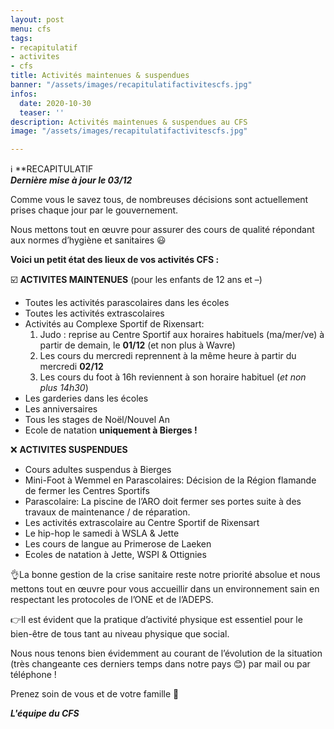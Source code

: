 ```yaml
---
layout: post
menu: cfs
tags:
- recapitulatif
- activites
- cfs
title: Activités maintenues & suspendues
banner: "/assets/images/recapitulatifactivitescfs.jpg"
infos:
  date: 2020-10-30
  teaser: ''
description: Activités maintenues & suspendues au CFS
image: "/assets/images/recapitulatifactivitescfs.jpg"

---
```

ℹ️ **RECAPITULATIF  
**_Dernière mise à jour le 03/12_**

Comme vous le savez tous, de nombreuses décisions sont actuellement prises chaque jour par le gouvernement.

Nous mettons tout en œuvre pour assurer des cours de qualité répondant aux normes d’hygiène et sanitaires 😃

**Voici un petit état des lieux de vos activités CFS :**

☑️ **ACTIVITES MAINTENUES** (pour les enfants de 12 ans et –)

* Toutes les activités parascolaires dans les écoles
* Toutes les activités extrascolaires
* Activités au Complexe Sportif de Rixensart:
  1. Judo : reprise au Centre Sportif aux horaires habituels (ma/mer/ve) à partir de demain, le **01/12** (et non plus à Wavre)
  2. Les cours du mercredi reprennent à la même heure à partir du mercredi **02/12**
  3. Les cours du foot à 16h reviennent à son horaire habituel (_et non plus 14h30_)
* Les garderies dans les écoles
* Les anniversaires
* Tous les stages de Noël/Nouvel An
* Ecole de natation **uniquement à Bierges !**

❌ **ACTIVITES SUSPENDUES**

* Cours adultes suspendus à Bierges
* Mini-Foot à Wemmel en Parascolaires: Décision de la Région flamande de fermer les Centres Sportifs
* Parascolaire: La piscine de l’ARO doit fermer ses portes suite à des travaux de maintenance / de réparation.
* Les activités extrascolaire au Centre Sportif de Rixensart
* Le hip-hop le samedi à WSLA & Jette
* Les cours de langue au Primerose de Laeken
* Ecoles de natation à Jette, WSPI & Ottignies

👌La bonne gestion de la crise sanitaire reste notre priorité absolue et nous mettons tout en œuvre pour vous accueillir dans un environnement sain en respectant les protocoles de l’ONE et de l’ADEPS.

👉Il est évident que la pratique d’activité physique est essentiel pour le bien-être de tous tant au niveau physique que social.

Nous nous tenons bien évidemment au courant de l’évolution de la situation (très changeante ces derniers temps dans notre pays 😊) par mail ou par téléphone !

Prenez soin de vous et de votre famille 🥰

**_L'équipe du CFS_**